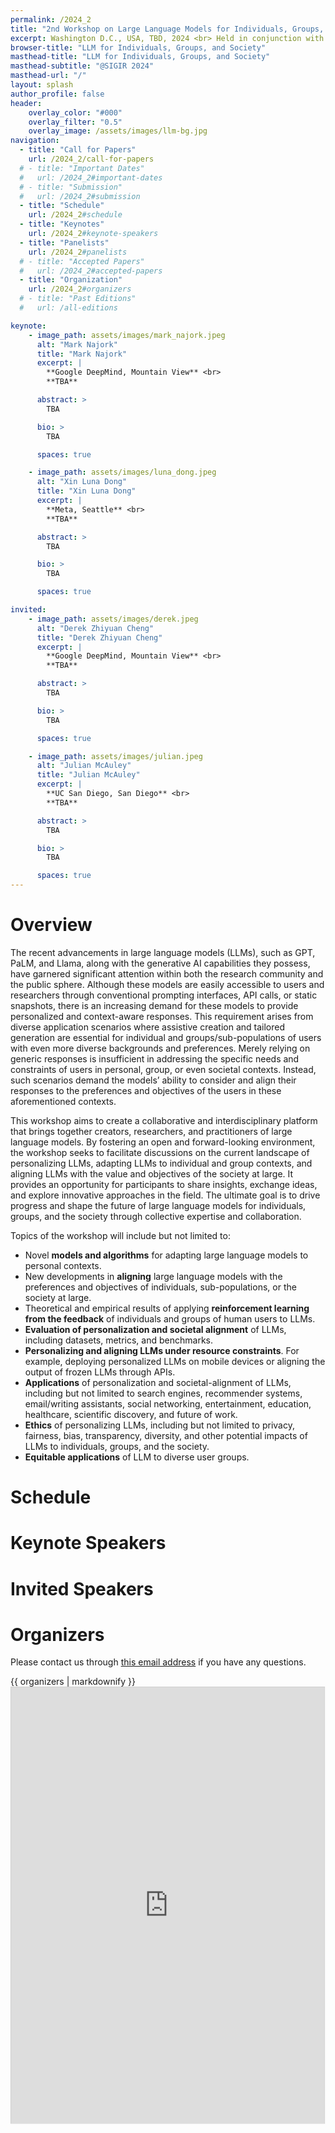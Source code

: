 ```yaml
---
permalink: /2024_2
title: "2nd Workshop on Large Language Models for Individuals, Groups, and Society"
excerpt: Washington D.C., USA, TBD, 2024 <br> Held in conjunction with <a href="https://sigir-2024.github.io/">SIGIR 2024</a>
browser-title: "LLM for Individuals, Groups, and Society"
masthead-title: "LLM for Individuals, Groups, and Society"
masthead-subtitle: "@SIGIR 2024"
masthead-url: "/"
layout: splash
author_profile: false
header:
    overlay_color: "#000"
    overlay_filter: "0.5"
    overlay_image: /assets/images/llm-bg.jpg
navigation:
  - title: "Call for Papers"
    url: /2024_2/call-for-papers
  # - title: "Important Dates"
  #   url: /2024_2#important-dates
  # - title: "Submission"
  #   url: /2024_2#submission
  - title: "Schedule"
    url: /2024_2#schedule
  - title: "Keynotes"
    url: /2024_2#keynote-speakers
  - title: "Panelists"
    url: /2024_2#panelists
  # - title: "Accepted Papers"
  #   url: /2024_2#accepted-papers
  - title: "Organization"
    url: /2024_2#organizers
  # - title: "Past Editions"
  #   url: /all-editions

keynote:
    - image_path: assets/images/mark_najork.jpeg
      alt: "Mark Najork"
      title: "Mark Najork"
      excerpt: |
        **Google DeepMind, Mountain View** <br>
        **TBA**

      abstract: >
        TBA

      bio: >
        TBA

      spaces: true

    - image_path: assets/images/luna_dong.jpeg
      alt: "Xin Luna Dong"
      title: "Xin Luna Dong"
      excerpt: |
        **Meta, Seattle** <br>
        **TBA**

      abstract: >
        TBA

      bio: >
        TBA

      spaces: true

invited:
    - image_path: assets/images/derek.jpeg
      alt: "Derek Zhiyuan Cheng"
      title: "Derek Zhiyuan Cheng"
      excerpt: |
        **Google DeepMind, Mountain View** <br>
        **TBA**

      abstract: >
        TBA

      bio: >
        TBA

      spaces: true

    - image_path: assets/images/julian.jpeg
      alt: "Julian McAuley"
      title: "Julian McAuley"
      excerpt: |
        **UC San Diego, San Diego** <br>
        **TBA**

      abstract: >
        TBA

      bio: >
        TBA

      spaces: true
---
```



<!-- <div class="notice--info">
    <h4 class="no_toc">Notice Headline:</h4>
  {{ notice-text | markdownify }}
</div> -->

<script>
if (!sessionStorage.getItem('timezone')) {
  var tz = jstz.determine() || 'UTC';
  sessionStorage.setItem('timezone', tz.name());
}
var currTz = sessionStorage.getItem('timezone');
var startTime = moment("2022-04-26T08:45:00Z");
var tzTime = startTime.tz(currTz)
</script>

# Overview

The recent advancements in large language models (LLMs), such as GPT, PaLM, and Llama, along with the generative AI capabilities they possess, have garnered significant attention within both the research community and the public sphere. Although these models are easily accessible to users and researchers through conventional prompting interfaces, API calls, or static snapshots, there is an increasing demand for these models to provide personalized and context-aware responses. This requirement arises from diverse application scenarios where assistive creation and tailored generation are essential for individual and groups/sub-populations of users with even more diverse backgrounds and preferences. Merely relying on generic responses is insufficient in addressing the specific needs and constraints of users in personal, group, or even societal contexts. Instead, such scenarios demand the models’ ability to consider and align their responses to the preferences and objectives of the users in these aforementioned contexts.

This workshop aims to create a collaborative and interdisciplinary platform that brings together creators, researchers, and practitioners of large language models. By fostering an open and forward-looking environment, the workshop seeks to facilitate discussions on the current landscape of personalizing LLMs, adapting LLMs to individual and group contexts, and aligning LLMs with the value and objectives of the society at large. It provides an opportunity for participants to share insights, exchange ideas, and explore innovative approaches in the field. The ultimate goal is to drive progress and shape the future of large language models for individuals, groups, and the society through collective expertise and collaboration.

Topics of the workshop will include but not limited to:
* Novel **models and algorithms** for adapting large language models to personal contexts.
* New developments in **aligning** large language models with the preferences and objectives of individuals, sub-populations, or the society at large.
* Theoretical and empirical results of applying **reinforcement learning from the feedback** of individuals and groups of human users to LLMs.
* **Evaluation of personalization and societal alignment** of LLMs, including datasets, metrics, and benchmarks.
* **Personalizing and aligning LLMs under resource constraints**. For example, deploying personalized LLMs on mobile devices or aligning the output of frozen LLMs through APIs.
* **Applications** of personalization and societal-alignment of LLMs, including but not limited to search engines, recommender systems, email/writing assistants, social networking, entertainment, education, healthcare, scientific discovery, and future of work.
* **Ethics** of personalizing LLMs, including but not limited to privacy, fairness, bias, transparency, diversity, and other potential impacts of LLMs to individuals, groups, and the society.
* **Equitable applications** of LLM to diverse user groups.

# Schedule

<!-- We have a full-day program from <u>8am to 5pm on Sunday (Aug. 6)</u> at ***Grand Ballroom B***. -->


<!-- | Time (CST)       | Agenda                                                                 |
|------------------|------------------------------------------------------------------------|
| **9:00-9:10 AM** | **Opening remarks**                                                    |
| **9:10-10:00 AM**| **Keynote by Marc Najork**                                             |
| **10:00-10:30 AM**| **Break**                                                              |
| **10:30-11:20 AM**| **Keynote by Luna Dong**                                               |
| **11:20-11:30 AM**| **Short Break**                                                        |
| **11:30 AM-12:15 PM**| **Panel discussion**                                                 |
| **2:00-2:40 PM** | **Invited Talk by Derek Cheng**                                        |
| **2:40-2:45 PM** | **Short Break**                                                        |
| **2:45-3:30 PM** | **Paper talk - LaMP: When Large Language Models Meet Personalization** |
| **3:00-3:15 PM** | **Paper talk - Teach LLMs to Personalize -- An Approach inspired by Writing Education** |
| **3:15-3:30 PM** | **Paper talk - Editable User Profiles for Controllable Text Recommendations** |
| **3:30-4:00 PM** | **Break**                                                              |
| **4:00-4:40 PM** | **Invited Talk by Julian McAuley (virtual talk)**                      |
| **4:40-4:45 PM** | **Short Break**                                                        |
| **4:45-5:00 PM** | **Paper talk - Language-Based User Profiles for Recommendation**       |
| **5:00-5:15 PM** | **Paper talk - Automated Evaluation of Personalized Text Generation using Large Language Models** |
| **5:15-5:30 PM** | **Paper talk - A Dialogue Generation Adapter for LLM over Domain Knowledge Gap** |
| **5:30-5:35 PM** | **Closing remarks**                                                    | -->


<!--
{% capture schedule %}
Click [here](https://docs.google.com/spreadsheets/d/e/2PACX-1vTRMzc0vmmj11ItBZKcHgKIVed9VaePOYvUeueLsOZidKApQmheY0fFLptdCVNhWCQLXPCxfLRxThiA/pubhtml?gid=0&single=true) to view the detailed schedule in Google Sheets.
{% endcapture %}
<div class="small">
{{ schedule | markdownify }}
</div>

<iframe src="https://docs.google.com/spreadsheets/d/e/2PACX-1vTRMzc0vmmj11ItBZKcHgKIVed9VaePOYvUeueLsOZidKApQmheY0fFLptdCVNhWCQLXPCxfLRxThiA/pubhtml?gid=0&amp;single=true&amp;widget=true&amp;headers=false" width="100%" height="600"></iframe> -->

# Keynote Speakers
<!-- {% include feature_row id="keynote" type="left" %} -->

# Invited Speakers
<!-- {% include feature_row id="invited" type="left"%} -->

<!-- # Accepted Papers
<ul>
{% for pubitem in site.data.papers2023 %}
    <li> {{ pubitem.title | markdownify | remove: '<p>' | remove: '</p>' | strip }} <br>
    <div class="small">
    <i> {{ pubitem.authors | markdownify | remove: '<p>' | remove: '</p>' | strip }} </i>
    </div>
    {% if pubitem.abstract %}
    <a class="btn btn--small btn--info collapsible">Abstract</a>
    <div class="btn-content small">
        <b>Abstract</b>: {{ pubitem.abstract }}
    </div>
    {% endif %}
    {% if pubitem.PDF %} <a href="{{ pubitem.PDF }}" class="btn btn--small btn--info">PDF</a>{% endif %}
    {% if pubitem.code %} <a href="{{ pubitem.code }}" class="btn btn--small btn--info">
    {% if pubitem.new_dataset %} Code & Datasets {% else %} Code {% endif %} </a>{% endif %}
    </li>
{% endfor %}
</ul> -->

# Organizers
Please contact us through <a target="_blank" href="https://mailhide.io/e/sX9eL7uk">this email address</a> if you have any questions.

<div class="small">
{{ organizers | markdownify }}
</div>

<style>
    #organizer-wrap { width: 100%; height: 750; padding: 0; overflow: hidden; }
    #organizer-frame { width: 107%; height: 750; background: transparent; border: 1px solid #ccc; }
    #organizer-frame {
        -ms-zoom: 0.93;
        -moz-transform: scale(0.93);
        -moz-transform-origin: 0 0;
        -o-transform: scale(0.93);
        -o-transform-origin: 0 0;
        -webkit-transform: scale(0.93);
        -webkit-transform-origin: 0 0;
    }
</style>
<div id="organizer-wrap">
<iframe id="organizer-frame" class="airtable-embed" src="https://airtable.com/embed/appIcFI3A3qlZEXLn/shrEdMW17Ryg0T1Ns?backgroundColor=orange&viewControls=on" frameborder="0" onmousewheel="" height="950" style="background: transparent; border: 1px solid #ccc;"></iframe>
</div>

<!-- <iframe class="airtable-embed" src="https://airtable.com/embed/shrwvG9wYqjrbXq0s?backgroundColor=purple" frameborder="0" onmousewheel="" width="106%" height="750" style="background: transparent; border: 1px solid #ccc;"></iframe>


<!-- # Program Committee
<div class="small row-two-columns">
<div class="column-half">
<ul>
{% for people in site.data.pc-members2023 limit:11 %}
<li>{{ people | markdownify | remove: '<p>' | remove: '</p>' | strip }} </li>
{% endfor %}
</ul>
</div>
<div class="column-half">
<ul>
{% for people in site.data.pc-members2023 offset:11 %}
<li>{{ people | markdownify | remove: '<p>' | remove: '</p>' | strip }} </li>
{% endfor %}
</ul>
</div>
</div>

<script>
    var coll = document.getElementsByClassName("collapsible");
    var i;

    for (i = 0; i < coll.length; i++) {
    coll[i].addEventListener("click", function() {
        this.classList.toggle("active");
        var content = this.nextElementSibling;
        if (content.style.display === "block") {
        content.style.display = "none";
        } else {
        content.style.display = "block";
        }
    });
    }
</script> -->